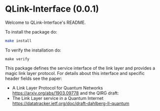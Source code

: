 QLink-Interface (0.0.1)
=====================================================

Welcome to QLink-Interface's README.

To install the package do:
```bash
make install
```

To verify the installation do:
```
make verify
```

This package defines the service interface of the link layer and provides a magic link layer protocol.
For details about this interface and specific header fields see the paper:
* A Link Layer Protocol for Quantum Networks
  https://arxiv.org/abs/1903.09778
and the QIRG draft:
* The Link Layer service in a Quantum Internet
  https://datatracker.ietf.org/doc/draft-dahlberg-ll-quantum
